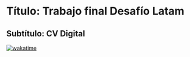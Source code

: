 # Título: Trabajo final Desafío Latam
## Subtítulo: CV Digital

[![wakatime](https://wakatime.com/badge/user/018dd6cf-02af-4880-a973-c006dd48876a/project/018ea9ef-a735-4994-bce1-eae50e65a4aa.svg)](https://wakatime.com/badge/user/018dd6cf-02af-4880-a973-c006dd48876a/project/018ea9ef-a735-4994-bce1-eae50e65a4aa)
